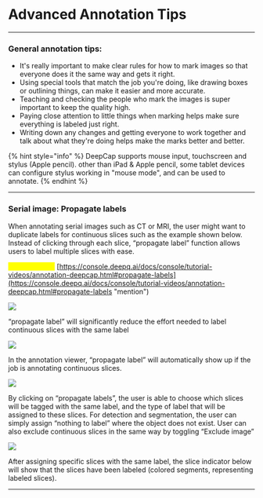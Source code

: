 # Advanced Annotation Tips

***

### General annotation tips:&#x20;

* It's really important to make clear rules for how to mark images so that everyone does it the same way and gets it right.
* Using special tools that match the job you're doing, like drawing boxes or outlining things, can make it easier and more accurate.
* Teaching and checking the people who mark the images is super important to keep the quality high.
* Paying close attention to little things when marking helps make sure everything is labeled just right.
* Writing down any changes and getting everyone to work together and talk about what they're doing helps make the marks better and better.

{% hint style="info" %}
DeepCap supports mouse input, touchscreen and stylus (Apple pencil). other than iPad & Apple pencil, some tablet devices can configure stylus working in "mouse mode", and can be used to annotate.
{% endhint %}

***

### **Serial image: Propagate labels** <a href="#propagate-labels" id="propagate-labels"></a>

When annotating serial images such as CT or MRI, the user might want to duplicate labels for continuous slices such as the example shown below. Instead of clicking through each slice, “propagate label” function allows users to label multiple slices with ease.

<mark style="color:yellow;">Tutorial Video:</mark><img src="https://console.deepq.ai/docs/console/.gitbook/assets/video-icon-small.jpg" alt="" data-size="line"> [https://console.deepq.ai/docs/console/tutorial-videos/annotation-deepcap.html#propagate-labels](https://console.deepq.ai/docs/console/tutorial-videos/annotation-deepcap.html#propagate-labels "mention")

![](https://console.deepq.ai/docs/console/.gitbook/assets/con-3-4-1.png)

“propagate label” will significantly reduce the effort needed to label continuous slices with the same label

![](https://console.deepq.ai/docs/console/.gitbook/assets/con-3-4-2.png)

In the annotation viewer, “propagate label” will automatically show up if the job is annotating continuous slices.

![](https://console.deepq.ai/docs/console/.gitbook/assets/con-3-4-3.png)

By clicking on “propagate labels”, the user is able to choose which slices will be tagged with the same label, and the type of label that will be assigned to these slices. For detection and segmentation, the user can simply assign “nothing to label” where the object does not exist. User can also exclude continuous slices in the same way by toggling “Exclude image”

![](https://console.deepq.ai/docs/console/.gitbook/assets/con-3-4-4.png)

After assigning specific slices with the same label, the slice indicator below will show that the slices have been labeled (colored segments, representing labeled slices).

***

### &#x20;<a href="#combine-labels" id="combine-labels"></a>
